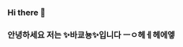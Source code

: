 ### Hi there 👋

### 안녕하세요 저는 ✨바쿄뇽✨입니다 ㅡㅇ헤ㅔ헤에엫
<!--
**gusdud2068/gusdud2068** is a ✨ _special_ ✨ repository because its `README.md` (this file) appears on your GitHub profile.

Here are some ideas to get you started:

- 🔭 I’m currently working on ...
- 🌱 I’m currently learning ...
- 👯 I’m looking to collaborate on ...
- 🤔 I’m looking for help with ...
- 💬 Ask me about ...
- 📫 How to reach me: ...
- 😄 Pronouns: ...
- ⚡ Fun fact: ...
-->
